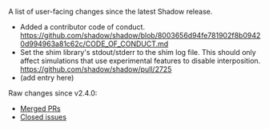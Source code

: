 A list of user-facing changes since the latest Shadow release.

* Added a contributor code of conduct.
  https://github.com/shadow/shadow/blob/8003656d94fe781902f8b09420d994963a81c62c/CODE_OF_CONDUCT.md
* Set the shim library's stdout/stderr to the shim log file. This should only
  affect simulations that use experimental features to disable interposition.
  https://github.com/shadow/shadow/pull/2725
* (add entry here)

Raw changes since v2.4.0:

* [Merged PRs](https://github.com/shadow/shadow/pulls?q=is%3Apr+merged%3A%3E2023-01-25T10%3A30-0500)
* [Closed issues](https://github.com/shadow/shadow/issues?q=is%3Aissue+closed%3A%3E2023-01-25T10%3A30-0500)
